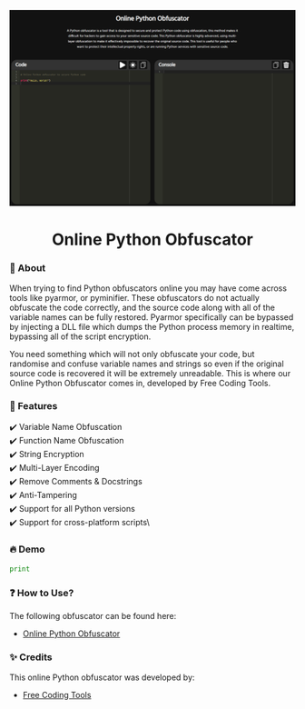 <p align = "center">
    <img src = "Img1.png" alt="Banner">
</p>

<h1 align="center">
    Online Python Obfuscator
</h1>

### :dart: About ###

When trying to find Python obfuscators online you may have come across tools like pyarmor, or pyminifier. These obfuscators do not actually obfuscate the code correctly, and the source code along with all of the variable names can be fully restored. Pyarmor specifically can be bypassed by injecting a DLL file which dumps the Python process memory in realtime, bypassing all of the script encryption.

You need something which will not only obfuscate your code, but randomise and confuse variable names and strings so even if the original source code is recovered it will be extremely unreadable. This is where our Online Python Obfuscator comes in, developed by Free Coding Tools.

### 🚀 Features ###

✔️ Variable Name Obfuscation\
✔️ Function Name Obfuscation\
✔️ String Encryption\
✔️ Multi-Layer Encoding\
✔️ Remove Comments & Docstrings\
✔️ Anti-Tampering\
✔️ Support for all Python versions\
✔️ Support for cross-platform scripts\

### 🔥 Demo ###

```py
print
```

### ❓ How to Use? ###

The following obfuscator can be found here:

- [Online Python Obfuscator](https://freecodingtools.org/py-obfuscator)

### ✨ Credits ###

This online Python obfuscator was developed by:

- [Free Coding Tools](https://freecodingtools.org)
